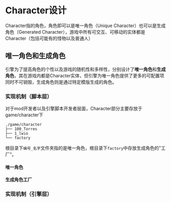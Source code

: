 # Character设计
Character指的角色，角色即可以是唯一角色（Unique Character）也可以是生成角色（Generated Character），游戏中所有可交互、可移动的实体都是Character（包括可能有的怪物以及普通人）


## 唯一角色和生成角色
引擎为了提高角色的个性以及游戏的随机性和多样性，分别设计了**唯一角色**和**生成角色**，其在游戏内都是Character实体，但引擎为唯一角色提供了更多的可配置项同时不可销毁，生成角色则是通过特定模版生成的角色。

### 实现机制（脚本层）
对于mod开发者以及引擎脚本开发者层面，Character部分主要存放于game/character下
```
./game/character
├── 100_Torres
├── 1_lwio
└── factory
```
根目录下`编号_名字`文件夹指的是唯一角色，根目录下`factory`中存放生成角色的"工厂"。

#### 唯一角色


#### 生成角色工厂

### 实现机制（引擎层）
